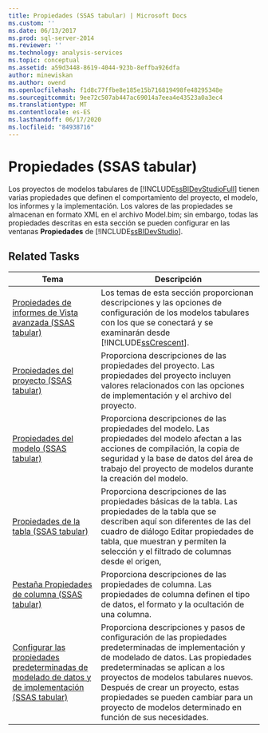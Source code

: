 ```yaml
---
title: Propiedades (SSAS tabular) | Microsoft Docs
ms.custom: ''
ms.date: 06/13/2017
ms.prod: sql-server-2014
ms.reviewer: ''
ms.technology: analysis-services
ms.topic: conceptual
ms.assetid: a59d3448-8619-4044-923b-8effba926dfa
author: minewiskan
ms.author: owend
ms.openlocfilehash: f1d8c77ffbe8e185e15b716819498fe48295348e
ms.sourcegitcommit: 9ee72c507ab447ac69014a7eea4e43523a0a3ec4
ms.translationtype: MT
ms.contentlocale: es-ES
ms.lasthandoff: 06/17/2020
ms.locfileid: "84938716"
---
```

# <a name="properties-ssas-tabular"></a>Propiedades (SSAS tabular)
  Los proyectos de modelos tabulares de [!INCLUDE[ssBIDevStudioFull](../../includes/ssbidevstudiofull-md.md)] tienen varias propiedades que definen el comportamiento del proyecto, el modelo, los informes y la implementación. Los valores de las propiedades se almacenan en formato XML en el archivo Model.bim; sin embargo, todas las propiedades descritas en esta sección se pueden configurar en las ventanas **Propiedades** de [!INCLUDE[ssBIDevStudio](../../includes/ssbidevstudio-md.md)].  
  
## <a name="related-tasks"></a>Related Tasks  
  
|Tema|Descripción|  
|-----------|-----------------|  
|[Propiedades de informes de Vista avanzada &#40;SSAS tabular&#41;](power-view-reporting-properties-ssas-tabular.md)|Los temas de esta sección proporcionan descripciones y las opciones de configuración de los modelos tabulares con los que se conectará y se examinarán desde [!INCLUDE[ssCrescent](../../includes/sscrescent-md.md)].|  
|[Propiedades del proyecto &#40;SSAS tabular&#41;](project-properties-ssas-tabular.md)|Proporciona descripciones de las propiedades del proyecto. Las propiedades del proyecto incluyen valores relacionados con las opciones de implementación y el archivo del proyecto.|  
|[Propiedades del modelo &#40;SSAS tabular&#41;](model-properties-ssas-tabular.md)|Proporciona descripciones de las propiedades del modelo. Las propiedades del modelo afectan a las acciones de compilación, la copia de seguridad y la base de datos del área de trabajo del proyecto de modelos durante la creación del modelo.|  
|[Propiedades de la tabla &#40;SSAS tabular&#41;](table-properties-ssas-tabular.md)|Proporciona descripciones de las propiedades básicas de la tabla. Las propiedades de la tabla que se describen aquí son diferentes de las del cuadro de diálogo Editar propiedades de tabla, que muestran y permiten la selección y el filtrado de columnas desde el origen,|  
|[Pestaña Propiedades de columna &#40;SSAS tabular&#41;](column-properties-ssas-tabular.md)|Proporciona descripciones de las propiedades de columna. Las propiedades de columna definen el tipo de datos, el formato y la ocultación de una columna.|  
|[Configurar las propiedades predeterminadas de modelado de datos y de implementación &#40;SSAS tabular&#41;](configure-default-data-modeling-and-deployment-properties-ssas-tabular.md)|Proporciona descripciones y pasos de configuración de las propiedades predeterminadas de implementación y de modelado de datos. Las propiedades predeterminadas se aplican a los proyectos de modelos tabulares nuevos. Después de crear un proyecto, estas propiedades se pueden cambiar para un proyecto de modelos determinado en función de sus necesidades.|  
  
  
